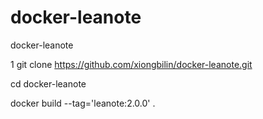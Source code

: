 # docker-leanote
docker-leanote

1
git clone https://github.com/xiongbilin/docker-leanote.git

cd docker-leanote

docker build --tag='leanote:2.0.0' .



